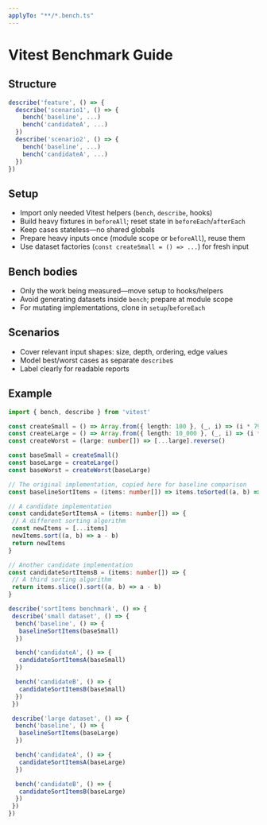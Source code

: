 ```yaml
---
applyTo: "**/*.bench.ts"
---
```


# Vitest Benchmark Guide

## Structure

```ts
describe('feature', () => {
  describe('scenario1', () => {
    bench('baseline', ...)
    bench('candidateA', ...)
  })
  describe('scenario2', () => {
    bench('baseline', ...)
    bench('candidateA', ...)
  })
})
```

## Setup

- Import only needed Vitest helpers (`bench`, `describe`, hooks)
- Build heavy fixtures in `beforeAll`; reset state in `beforeEach`/`afterEach`
- Keep cases stateless—no shared globals
- Prepare heavy inputs once (module scope or `beforeAll`), reuse them
- Use dataset factories (`const createSmall = () => ...`) for fresh input

## Bench bodies

- Only the work being measured—move setup to hooks/helpers
- Avoid generating datasets inside `bench`; prepare at module scope
- For mutating implementations, clone in `setup`/`beforeEach`

## Scenarios

- Cover relevant input shapes: size, depth, ordering, edge values
- Model best/worst cases as separate `describe`s
- Label clearly for readable reports

## Example

```ts
import { bench, describe } from 'vitest'

const createSmall = () => Array.from({ length: 100 }, (_, i) => (i * 7919) % 100)
const createLarge = () => Array.from({ length: 10_000 }, (_, i) => (i * 7919) % 10_000)
const createWorst = (large: number[]) => [...large].reverse()

const baseSmall = createSmall()
const baseLarge = createLarge()
const baseWorst = createWorst(baseLarge)

// The original implementation, copied here for baseline comparison
const baselineSortItems = (items: number[]) => items.toSorted((a, b) => a - b)

// A candidate implementation
const candidateSortItemsA = (items: number[]) => {
 // A different sorting algorithm
 const newItems = [...items]
 newItems.sort((a, b) => a - b)
 return newItems
}

// Another candidate implementation
const candidateSortItemsB = (items: number[]) => {
 // A third sorting algorithm
 return items.slice().sort((a, b) => a - b)
}

describe('sortItems benchmark', () => {
 describe('small dataset', () => {
  bench('baseline', () => {
   baselineSortItems(baseSmall)
  })

  bench('candidateA', () => {
   candidateSortItemsA(baseSmall)
  })

  bench('candidateB', () => {
   candidateSortItemsB(baseSmall)
  })
 })

 describe('large dataset', () => {
  bench('baseline', () => {
   baselineSortItems(baseLarge)
  })

  bench('candidateA', () => {
   candidateSortItemsA(baseLarge)
  })

  bench('candidateB', () => {
   candidateSortItemsB(baseLarge)
  })
 })
})
```
